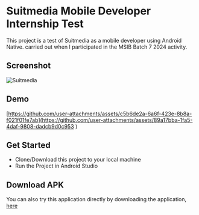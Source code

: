 # Suitmedia Mobile Developer Internship Test
This project is a test of Suitmedia as a mobile developer using Android Native. carried out when I participated in the MSIB Batch 7 2024 activity.

## Screenshot
![Suitmedia](https://github.com/user-attachments/assets/5debaffd-32cc-4783-aa41-40e7e6c26065)

## Demo
[https://github.com/user-attachments/assets/c5b6de2a-6a6f-423e-8b8a-f021f01fe7ab](https://github.com/user-attachments/assets/89a17bba-1fa5-4daf-9808-dadcb9d0c953
)

## Get Started
- Clone/Download this project to your local machine
- Run the Project in Android Studio

## Download APK
You can also try this application directly by downloading the application, [here](https://drive.google.com/file/d/1BVmkJDywR3oe6W1LQTfond8wVExMne42/view?usp=sharing)
